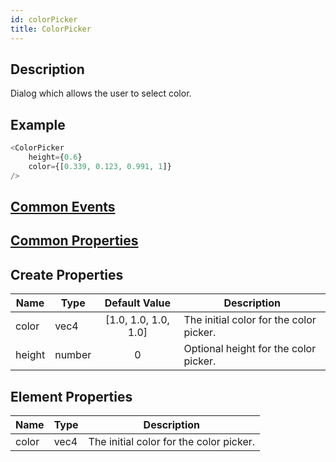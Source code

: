 ```yaml
---
id: colorPicker
title: ColorPicker
---
```

## Description
Dialog which allows the user to select color.

## Example

```javascript
<ColorPicker
    height={0.6}
    color={[0.339, 0.123, 0.991, 1]}
/>
```

## [Common Events](../types/Events.md)

## [Common Properties](../types/Properties.md)

## Create Properties

| Name   | Type   |    Default Value     | Description                             |
| ------ | ------ | :------------------: | --------------------------------------- |
| color  | vec4   | [1.0, 1.0, 1.0, 1.0] | The initial color for the color picker. |
| height | number |          0           | Optional height for the color picker.   |

## Element Properties

| Name  | Type   | Description                             |
| :---- | :----- | --------------------------------------- |
| color | vec4   | The initial color for the color picker. |

